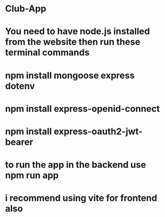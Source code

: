 # Club-App
# You need to have node.js installed from the website then run these terminal commands
# npm install mongoose express dotenv
# npm install express-openid-connect
# npm install express-oauth2-jwt-bearer
# to run the app in the backend use npm run app
# i recommend using vite for frontend also